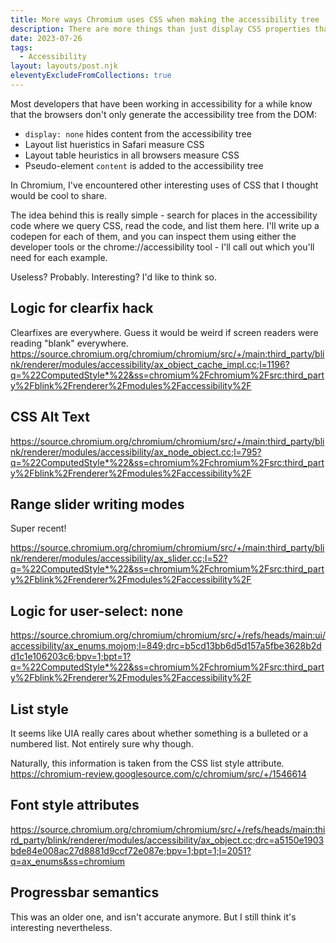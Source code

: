 ```yaml
---
title: More ways Chromium uses CSS when making the accessibility tree
description: There are more things than just display CSS properties that influence accessibility.
date: 2023-07-26
tags:
  - Accessibility
layout: layouts/post.njk
eleventyExcludeFromCollections: true
---
```


Most developers that have been working in accessibility for a while know that the browsers don't only generate the accessibility tree from the DOM:

- <code>display: none</code> hides content from the accessibility tree
- Layout list hueristics in Safari measure CSS
- Layout table heuristics in all browsers measure CSS
- Pseudo-element <code>content</code> is added to the accessibility tree

In Chromium, I've encountered other interesting uses of CSS that I thought would be cool to share.

The idea behind this is really simple - search for places in the accessibility code where we query CSS, read the code, and list them here. I'll write up a codepen for each of them, and you can inspect them using either the developer tools or the chrome://accessibility tool - I'll call out which you'll need for each example.

Useless? Probably. Interesting? I'd like to think so.

## Logic for clearfix hack

Clearfixes are everywhere. Guess it would be weird if screen readers were reading "blank" everywhere.
https://source.chromium.org/chromium/chromium/src/+/main:third_party/blink/renderer/modules/accessibility/ax_object_cache_impl.cc;l=1196?q=%22ComputedStyle*%22&ss=chromium%2Fchromium%2Fsrc:third_party%2Fblink%2Frenderer%2Fmodules%2Faccessibility%2F

## CSS Alt Text

https://source.chromium.org/chromium/chromium/src/+/main:third_party/blink/renderer/modules/accessibility/ax_node_object.cc;l=795?q=%22ComputedStyle*%22&ss=chromium%2Fchromium%2Fsrc:third_party%2Fblink%2Frenderer%2Fmodules%2Faccessibility%2F

## Range slider writing modes

Super recent!

https://source.chromium.org/chromium/chromium/src/+/main:third_party/blink/renderer/modules/accessibility/ax_slider.cc;l=52?q=%22ComputedStyle*%22&ss=chromium%2Fchromium%2Fsrc:third_party%2Fblink%2Frenderer%2Fmodules%2Faccessibility%2F

## Logic for user-select: none

https://source.chromium.org/chromium/chromium/src/+/refs/heads/main:ui/accessibility/ax_enums.mojom;l=849;drc=b5cd13bb6d5d157a5fbe3628b2dd1c1e106203c6;bpv=1;bpt=1?q=%22ComputedStyle*%22&ss=chromium%2Fchromium%2Fsrc:third_party%2Fblink%2Frenderer%2Fmodules%2Faccessibility%2F

## List style

It seems like UIA really cares about whether something is a bulleted or a numbered list.
Not entirely sure why though.

Naturally, this information is taken from the CSS list style attribute.
https://chromium-review.googlesource.com/c/chromium/src/+/1546614

## Font style attributes

https://source.chromium.org/chromium/chromium/src/+/refs/heads/main:third_party/blink/renderer/modules/accessibility/ax_object.cc;drc=a5150e1903bde84e008ac27d8881d9ccf72e087e;bpv=1;bpt=1;l=2051?q=ax_enums&ss=chromium

## Progressbar semantics

This was an older one, and isn't accurate anymore. But I still think it's interesting nevertheless.
